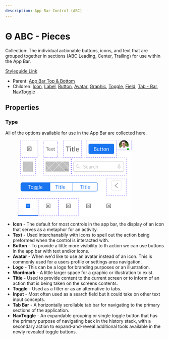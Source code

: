 ```yaml
---
description: App Bar Control (ABC)
---
```


# Θ ABC - Pieces

Collection: The individual actionable buttons, icons, and text that are grouped together in sections (ABC Leading, Center, Trailing) for use within the App Bar.

[Styleguide Link](https://zpl.io/V13kP6w)

* Parent: [App Bar Top & Bottom](./)
* Children: [Icon](../../overview/icon.md), [Label](../../overview/label.md), [Button](../../overview/button/), [Avatar,](../../overview/avatar/) [Graphic](../../overview/graphic/), [Toggle](../../overview/toggle/), [Field](../../overview/field/), [Tab - Bar](../tab-bar.md), [NavToggle](../../overview/toggle/navtoggle.md)

## Properties

### Type

All of the options available for use in the App Bar are collected here.

<figure><img src="../../../.gitbook/assets/ABC - Pieces.png" alt=""><figcaption></figcaption></figure>

* **Icon** - The default for most controls in the app bar, the display of an icon that serves as a metaphor for an activity.
* **Text** - Used interchanabily with icons to spell out the action being preformed when the control is interacted with.
* **Button** - To provide a little more visibility to th action we can use buttons in the app bar with text and/or icons.
* **Avatar** - When we'd like to use an avatar instead of an icon. This is commonly used for a users profile or settings area navigation.
* **Logo** - This can be a logo for branding purposes or an illustration.
* **Wordmark** - A little larger space for a graphic or illustration to exist.
* **Title** - Used to provide content to the current screen or to inform of an action that is being taken on the screens contents.
* **Toggle** - Used as a filter or as an alternative to tabs.
* **Input** - Most often used as a search field but it could take on other text input concepts.
* **Tab Bar** - A horizontally scrollable tab bar for navigating to the primary sections of the application.
* **NavToggle** - An expandable grouping or single toggle button that has the primary purpose of navigating back in the history stack, with a secondary action to expand-and-reveal additional tools available in the newly revealed toggle buttons.
